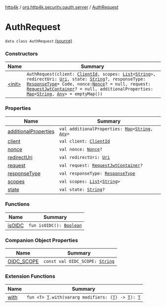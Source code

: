 [http4k](../../index.md) / [org.http4k.security.oauth.server](../index.md) / [AuthRequest](./index.md)

# AuthRequest

`data class AuthRequest` [(source)](https://github.com/http4k/http4k/blob/master/http4k-security-oauth/src/main/kotlin/org/http4k/security/oauth/server/AuthRequest.kt#L10)

### Constructors

| Name | Summary |
|---|---|
| [&lt;init&gt;](-init-.md) | `AuthRequest(client: `[`ClientId`](../-client-id/index.md)`, scopes: `[`List`](https://kotlinlang.org/api/latest/jvm/stdlib/kotlin.collections/-list/index.html)`<`[`String`](https://kotlinlang.org/api/latest/jvm/stdlib/kotlin/-string/index.html)`>, redirectUri: `[`Uri`](../../org.http4k.core/-uri/index.md)`, state: `[`String`](https://kotlinlang.org/api/latest/jvm/stdlib/kotlin/-string/index.html)`?, responseType: `[`ResponseType`](../../org.http4k.security/-response-type/index.md)` = Code, nonce: `[`Nonce`](../../org.http4k.security.openid/-nonce/index.md)`? = null, request: `[`RequestJwtContainer`](../../org.http4k.security.openid/-request-jwt-container/index.md)`? = null, additionalProperties: `[`Map`](https://kotlinlang.org/api/latest/jvm/stdlib/kotlin.collections/-map/index.html)`<`[`String`](https://kotlinlang.org/api/latest/jvm/stdlib/kotlin/-string/index.html)`, `[`Any`](https://kotlinlang.org/api/latest/jvm/stdlib/kotlin/-any/index.html)`> = emptyMap())` |

### Properties

| Name | Summary |
|---|---|
| [additionalProperties](additional-properties.md) | `val additionalProperties: `[`Map`](https://kotlinlang.org/api/latest/jvm/stdlib/kotlin.collections/-map/index.html)`<`[`String`](https://kotlinlang.org/api/latest/jvm/stdlib/kotlin/-string/index.html)`, `[`Any`](https://kotlinlang.org/api/latest/jvm/stdlib/kotlin/-any/index.html)`>` |
| [client](client.md) | `val client: `[`ClientId`](../-client-id/index.md) |
| [nonce](nonce.md) | `val nonce: `[`Nonce`](../../org.http4k.security.openid/-nonce/index.md)`?` |
| [redirectUri](redirect-uri.md) | `val redirectUri: `[`Uri`](../../org.http4k.core/-uri/index.md) |
| [request](request.md) | `val request: `[`RequestJwtContainer`](../../org.http4k.security.openid/-request-jwt-container/index.md)`?` |
| [responseType](response-type.md) | `val responseType: `[`ResponseType`](../../org.http4k.security/-response-type/index.md) |
| [scopes](scopes.md) | `val scopes: `[`List`](https://kotlinlang.org/api/latest/jvm/stdlib/kotlin.collections/-list/index.html)`<`[`String`](https://kotlinlang.org/api/latest/jvm/stdlib/kotlin/-string/index.html)`>` |
| [state](state.md) | `val state: `[`String`](https://kotlinlang.org/api/latest/jvm/stdlib/kotlin/-string/index.html)`?` |

### Functions

| Name | Summary |
|---|---|
| [isOIDC](is-o-i-d-c.md) | `fun isOIDC(): `[`Boolean`](https://kotlinlang.org/api/latest/jvm/stdlib/kotlin/-boolean/index.html) |

### Companion Object Properties

| Name | Summary |
|---|---|
| [OIDC_SCOPE](-o-i-d-c_-s-c-o-p-e.md) | `const val OIDC_SCOPE: `[`String`](https://kotlinlang.org/api/latest/jvm/stdlib/kotlin/-string/index.html) |

### Extension Functions

| Name | Summary |
|---|---|
| [with](../../org.http4k.core/with.md) | `fun <T> `[`T`](../../org.http4k.core/with.md#T)`.with(vararg modifiers: (`[`T`](../../org.http4k.core/with.md#T)`) -> `[`T`](../../org.http4k.core/with.md#T)`): `[`T`](../../org.http4k.core/with.md#T) |
